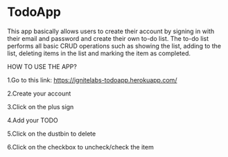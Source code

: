 # TodoApp

This app basically allows users to create their account by signing in with their email and password and create their own to-do list.
The to-do list performs all basic CRUD operations such as showing the list, adding to the list, deleting items in the list
and marking the item as completed.

HOW TO USE THE APP?





1.Go to this link:
https://ignitelabs-todoapp.herokuapp.com/





2.Create your account





3.Click on the plus sign





4.Add your TODO





5.Click on the dustbin to delete





6.Click on the checkbox to uncheck/check the item




